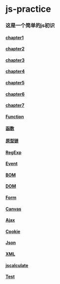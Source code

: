 # js-practice

### 这是一个简单的js初识

#### [chapter1](https://github.com/Beats0/js-practice/tree/master/chapter/chapter1)
#### [chapter2](https://github.com/Beats0/js-practice/tree/master/chapter/chapter2)
#### [chapter3](https://github.com/Beats0/js-practice/tree/master/chapter/chapter3)
#### [chapter4](https://github.com/Beats0/js-practice/tree/master/chapter/chapter4)
#### [chapter5](https://github.com/Beats0/js-practice/tree/master/chapter/chapter5)
#### [chapter6](https://github.com/Beats0/js-practice/tree/master/chapter/chapter6)
#### [chapter7](https://github.com/Beats0/js-practice/tree/master/chapter/chapter7)
#### [Function](https://github.com/Beats0/js-practice/tree/master/chapter/function)
#### [函数](https://github.com/Beats0/js-practice/tree/master/chapter/%E5%87%BD%E6%95%B0)
#### [原型链](https://github.com/Beats0/js-practice/tree/master/chapter/%E5%8E%9F%E5%9E%8B%E9%93%BE)
#### [RegExp](https://github.com/Beats0/js-practice/tree/master/chapter/RegExp)
#### [Event](https://github.com/Beats0/js-practice/tree/master/chapter/event)
#### [BOM](https://github.com/Beats0/js-practice/tree/master/chapter/BOM)
#### [DOM](https://github.com/Beats0/js-practice/tree/master/chapter/DOM)
#### [Form](https://github.com/Beats0/js-practice/tree/master/chapter/Form)
#### [Canvas](https://github.com/Beats0/js-practice/tree/master/chapter/Canvas)
#### [Ajax](https://github.com/Beats0/js-practice/tree/master/chapter/Ajax)
#### [Cookie](https://github.com/Beats0/js-practice/tree/master/chapter/cookie)
#### [Json](https://github.com/Beats0/js-practice/tree/master/chapter/Json)
#### [XML](https://github.com/Beats0/js-practice/tree/master/chapter/xml)
#### [jscalculate](https://github.com/Beats0/js-practice/tree/master/chapter/jscalculate)
#### [Test](https://github.com/Beats0/js-practice/tree/master/chapter/test)
